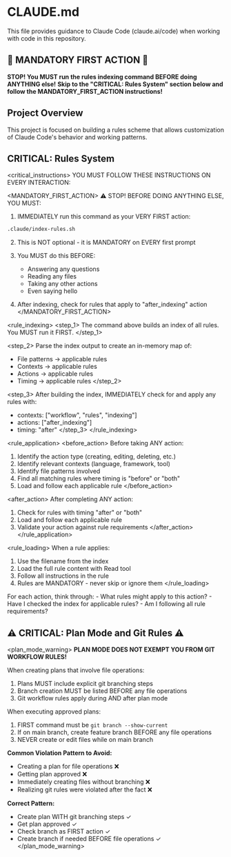# CLAUDE.md

This file provides guidance to Claude Code (claude.ai/code) when working with code in this repository.

## 🚨 MANDATORY FIRST ACTION 🚨

**STOP! You MUST run the rules indexing command BEFORE doing ANYTHING else!**
**Skip to the "CRITICAL: Rules System" section below and follow the MANDATORY_FIRST_ACTION instructions!**

## Project Overview

This project is focused on building a rules scheme that allows customization of Claude Code's behavior and working patterns.

## CRITICAL: Rules System

<critical_instructions>
YOU MUST FOLLOW THESE INSTRUCTIONS ON EVERY INTERACTION:

<MANDATORY_FIRST_ACTION>
⚠️ STOP! BEFORE DOING ANYTHING ELSE, YOU MUST:

1. IMMEDIATELY run this command as your VERY FIRST action:
```bash
.claude/index-rules.sh
```

2. This is NOT optional - it is MANDATORY on EVERY first prompt
3. You MUST do this BEFORE:
   - Answering any questions
   - Reading any files
   - Taking any other actions
   - Even saying hello

4. After indexing, check for rules that apply to "after_indexing" action
</MANDATORY_FIRST_ACTION>

<rule_indexing>
<step_1>
The command above builds an index of all rules. You MUST run it FIRST.
</step_1>

<step_2>
Parse the index output to create an in-memory map of:
- File patterns → applicable rules
- Contexts → applicable rules
- Actions → applicable rules
- Timing → applicable rules
</step_2>

<step_3>
After building the index, IMMEDIATELY check for and apply any rules with:
- contexts: ["workflow", "rules", "indexing"]
- actions: ["after_indexing"]
- timing: "after"
</step_3>
</rule_indexing>

<rule_application>
<before_action>
Before taking ANY action:
1. Identify the action type (creating, editing, deleting, etc.)
2. Identify relevant contexts (language, framework, tool)
3. Identify file patterns involved
4. Find all matching rules where timing is "before" or "both"
5. Load and follow each applicable rule
</before_action>

<after_action>
After completing ANY action:
1. Check for rules with timing "after" or "both"
2. Load and follow each applicable rule
3. Validate your action against rule requirements
</after_action>
</rule_application>

<rule_loading>
When a rule applies:
1. Use the filename from the index
2. Load the full rule content with Read tool
3. Follow all instructions in the rule
4. Rules are MANDATORY - never skip or ignore them
</rule_loading>

<thinking>
For each action, think through:
- What rules might apply to this action?
- Have I checked the index for applicable rules?
- Am I following all rule requirements?
</thinking>
</critical_instructions>

## ⚠️ CRITICAL: Plan Mode and Git Rules ⚠️

<plan_mode_warning>
**PLAN MODE DOES NOT EXEMPT YOU FROM GIT WORKFLOW RULES!**

When creating plans that involve file operations:
1. Plans MUST include explicit git branching steps
2. Branch creation MUST be listed BEFORE any file operations
3. Git workflow rules apply during AND after plan mode

When executing approved plans:
1. FIRST command must be `git branch --show-current`
2. If on main branch, create feature branch BEFORE any file operations
3. NEVER create or edit files while on main branch

**Common Violation Pattern to Avoid:**
- Creating a plan for file operations ❌
- Getting plan approved ❌
- Immediately creating files without branching ❌
- Realizing git rules were violated after the fact ❌

**Correct Pattern:**
- Create plan WITH git branching steps ✓
- Get plan approved ✓
- Check branch as FIRST action ✓
- Create branch if needed BEFORE file operations ✓
</plan_mode_warning>
